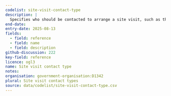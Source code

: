 ```yaml
---
codelist: site-visit-contact-type
description: |
  Specifies who should be contacted to arrange a site visit, such as the applicant or agent.
end-date:
entry-date: 2025-08-13
fields:
  - field: reference
  - field: name
  - field: description
github-discussion: 222
key-field: reference
licence: ogl3
name: Site visit contact type
notes:
organisation: government-organisation:D1342
plural: Site visit contact types
source: data/codelist/site-visit-contact-type.csv
---
```

